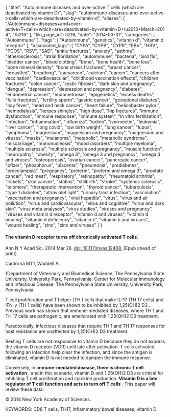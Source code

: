 {
    "title": "Autoimmune diseases and over-active T cells (which are deactivated by vitamin D)",
    "slug": "autoimmune-diseases-and-over-active-t-cells-which-are-deactivated-by-vitamin-d",
    "aliases": [
        "/Autoimmune+diseases+and+over-active+T+cells+which+are+deactivated+by+vitamin+D+\u2013+March+2014",
        "/5216"
    ],
    "tiki_page_id": 5216,
    "date": "2014-03-31",
    "categories": [
        "Autoimmune"
    ],
    "tags": [
        "Autoimmune",
        "genetics",
        "vitamin d",
        "vitamin d receptor"
    ],
    "associated_tags": [
        "CYPA",
        "CYPB",
        "CYPR",
        "EBV",
        "HRV",
        "PCOS",
        "RSV",
        "SAD",
        "ankle fractures",
        "anxiety",
        "asthma",
        "atherosclerosis",
        "atrial fibrillation",
        "autoimmune",
        "bacteria",
        "bird flu",
        "bladder cancer",
        "blood clotting",
        "bone",
        "bone health",
        "bone loss",
        "bone mineral density",
        "bone stress fractures",
        "breast cancer",
        "breastfed",
        "breathing",
        "caesarean",
        "calcium",
        "cancer",
        "cancers after vaccination",
        "cardiovascular",
        "childhood vaccination effects",
        "children fractures",
        "colon cancer",
        "cystic fibrosis",
        "dark skin and pregnancy",
        "dengue",
        "depression",
        "depression and pregnancy",
        "diabetes",
        "endometrial cancer",
        "endometriosis",
        "epigenetics",
        "excess deaths",
        "falls fractures",
        "fertility sperm",
        "gastric cancer",
        "gestational diabetes",
        "hay fever",
        "head and neck cancer",
        "heart failure",
        "helicobacter pylori",
        "hemodialysis",
        "herpes shingles",
        "high dose",
        "hip fractures",
        "immune dysfunction",
        "immune response",
        "immune system",
        "in vitro fertilization",
        "infection",
        "inflammation",
        "influenza",
        "iodine",
        "ivermectin",
        "leukemia",
        "liver cancer",
        "long covid",
        "low birth weight",
        "lung cancer",
        "lupus",
        "lymphoma",
        "magnesium",
        "magnesium and pregnancy",
        "magnesium and viruses",
        "masks",
        "melanoma",
        "metabolic",
        "metabolic syndrome",
        "miscarriage",
        "mononucleosis",
        "mood disorders",
        "multiple myeloma",
        "multiple sclerosis",
        "multiple sclerosis and pregnancy",
        "muscle function",
        "neuropathy",
        "obesity",
        "omega 3",
        "omega 3 and pregnancy",
        "omega 3 and viruses",
        "osteoporosis",
        "ovarian cancer",
        "pancreatic cancer",
        "pfizer",
        "phosphorus",
        "placenta",
        "pneumonia",
        "prediabetes",
        "preeclampsia",
        "pregnancy",
        "preterm",
        "preterm and omega 3",
        "prostate cancer",
        "red meat",
        "respiratory",
        "retinopathy",
        "rheumatoid arthritis",
        "rickets",
        "skin cancer",
        "statins",
        "stillbirth",
        "stroke",
        "systemic sclerosis",
        "telomere",
        "therapeutic intervention",
        "thyroid cancer",
        "tuberculosis",
        "type 1 diabetes",
        "ultraviolet light",
        "urinary tract infection",
        "vaccination",
        "vaccination and pregnancy",
        "viral hepatitis",
        "virus",
        "virus and air pollution",
        "virus and cardiovascular",
        "virus and cognitive",
        "virus and dark skin",
        "virus meta analyses",
        "virus studies",
        "viruses and pregnancy",
        "viruses and vitamin d receptor",
        "vitamin d and viruses",
        "vitamin d binding",
        "vitamin d deficiency",
        "vitamin k",
        "vitamin k and viruses",
        "wound healing",
        "zinc",
        "zinc and viruses"
    ]
}


#### The vitamin D receptor turns off chronically activated T cells.

Ann N Y Acad Sci. 2014 Mar 26. [doi: 10.1111/nyas.12408.](https://doi.org/10.1111/nyas.12408.) <span>[Epub ahead of print]</span>

Cantorna MT1, Waddell A.

1Department of Veterinary and Biomedical Science, The Pennsylvania State University, University Park, Pennsylvania; Center for Molecular Immunology and Infectious Disease, The Pennsylvania State University, University Park, Pennsylvania.

T cell proliferation and T helper (TH ) cells that make IL-17 (TH 17 cells) and IFN-γ (TH 1 cells) have been shown to be inhibited by 1,25(OH)2 D3 . Previous work has shown that immune-mediated diseases, where TH 1 and TH 17 cells are pathogenic, are ameliorated with 1,25(OH)2 D3 treatment. 

Paradoxically, infectious diseases that require TH 1 and TH 17 responses for host resistance are unaffected by 1,25(OH)2 D3 treatment. 

Resting T cells are not responsive to vitamin D because they do not express the vitamin D receptor (VDR) until late after activation. T cells activated following an infection help clear the infection, and since the antigen is eliminated, vitamin D is not needed to dampen the immune response. 

Conversely, in  **immune-mediated disease, there is chronic T cell activation** , and in this scenario, vitamin D and 1,25(OH)2 D3 are critical for inhibiting T cell proliferation and cytokine production.  **Vitamin D is a late regulator of T cell function and acts to turn off T cells** . This paper will review these data.

© 2014 New York Academy of Sciences.

KEYWORDS: CD8 T cells, TH17, inflammatory bowel diseases, vitamin D